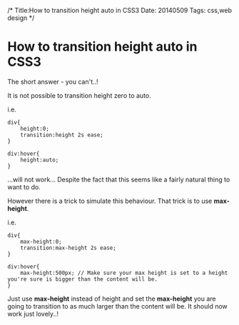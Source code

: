 /*
Title:How to transition height auto in CSS3
Date: 20140509
Tags: css,web design
*/

# How to transition height auto in CSS3

The short answer - you can't..!

It is not possible to transition height zero to auto.

i.e.

	div{
		height:0;
		transition:height 2s ease;
	}

	div:hover{
		height:auto;
	}

...will not work... Despite the fact that this seems like a fairly natural thing to want to do.

However there is a trick to simulate this behaviour. That trick is to use **max-height**.

i.e.

	div{
		max-height:0;
		transition:max-height 2s ease;
	}

	div:hover{
		max-height:500px; // Make sure your max height is set to a height you're sure is bigger than the content will be.
	}

Just use **max-height** instead of height and set the **max-height** you are going to transition to as much larger than the content will be. It should now work just lovely..!
